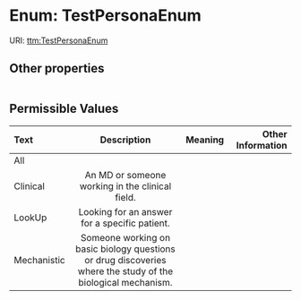 
# Enum: TestPersonaEnum




URI: [ttm:TestPersonaEnum](https://w3id.org/TranslatorSRI/TranslatorTestingModel/TestPersonaEnum)


## Other properties

|  |  |  |
| --- | --- | --- |

## Permissible Values

| Text | Description | Meaning | Other Information |
| :--- | :---: | :---: | ---: |
| All |  |  |  |
| Clinical | An MD or someone working in the clinical field. |  |  |
| LookUp | Looking for an answer for a specific patient. |  |  |
| Mechanistic | Someone working on basic biology questions or drug discoveries where the study of the biological mechanism. |  |  |

